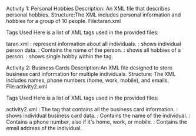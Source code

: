 Activity 1: Personal Hobbies
Description: An XML file that describes personal hobbies.
Structure:The XML includes personal information and hobbies for a group of 10 people.
File:taran.xml

Tags Used
Here is a list of XML tags used in the provided files:

taran.xml
<people>: represent information about all individuals.
<Person>: shows individual person data.
<Name>: Contains the name of the person.
<Hobbies>: shows all hobbies of a person.
<Hobby>: shows single hobby within the <Hobbies> tag.


Activity 2: Business Cards
Description:An XML file designed to store business card information for multiple individuals.
Structure: The XML includes names, phone numbers (home, work, mobile), and emails.
File:activity2.xml

 Tags Used
Here is a list of XML tags used in the provided files:

activity2.xml
<BusinessCards>: The tag that contains all the business card information.
<Card>: shows individual business card data.
<Name>: Contains the name of the individual.
<Phone>: Contains a phone number,  also if it's home, work, or mobile.
<Email>: Contains the email address of the individual.

 

 